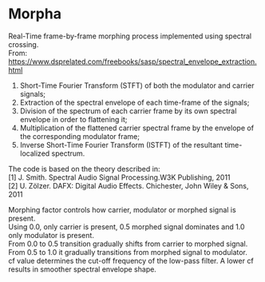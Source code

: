 # Morpha

Real-Time frame-by-frame morphing process implemented using spectral crossing.  
From: <https://www.dsprelated.com/freebooks/sasp/spectral_envelope_extraction.html>  

1. Short-Time Fourier Transform (STFT) of both the modulator and carrier signals;
2. Extraction of the spectral envelope of each time-frame of the signals;
3. Division of the spectrum of each carrier frame by its own spectral envelope in order to flattening it;
4. Multiplication of the flattened carrier spectral frame by the envelope of the corresponding modulator frame;
5. Inverse Short-Time Fourier Transform (ISTFT) of the resultant time-localized spectrum.

The code is based on the theory described in:  
[1] J. Smith. Spectral Audio Signal Processing.W3K Publishing, 2011  
[2] U. Zölzer. DAFX: Digital Audio Effects. Chichester, John Wiley & Sons, 2011  

Morphing factor controls how carrier, modulator or morphed signal is present.  
Using 0.0, only carrier is present, 0.5 morphed signal dominates and 1.0 only modulator is present.  
From 0.0 to 0.5 transition gradually shifts from carrier to morphed signal. From 0.5 to 1.0 it gradually transitions from morphed signal to modulator.  
cf value determines the cut-off frequency of the low-pass filter. A lower cf results in smoother spectral envelope shape.
